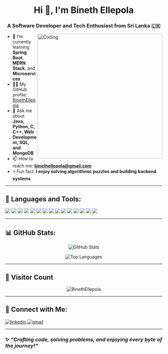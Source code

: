 <h1 align="center">Hi 👋, I'm Bineth Ellepola</h1>
<h3 align="center">A Software Developer and Tech Enthusiast from Sri Lanka 🇱🇰</h3>

<img align="right" alt="Coding" width="400" src="https://cdn.dribbble.com/users/1162077/screenshots/3848914/programmer.gif">

- 🌱 I’m currently learning **Spring Boot**, **MERN Stack**, and **Microservices**
- 👨‍💻 My GitHub profile: [BinethEllepola](https://github.com/BinethEllepola)
- 💬 Ask me about **Java, Python, C, C++, Web Development, SQL, and MongoDB**
- 📫 How to reach me: **binethellepola@gmail.com**
- ⚡ Fun fact: **I enjoy solving algorithmic puzzles and building backend systems**

---

## 🚀 Languages and Tools:

<p align="left">
    <img src="https://img.shields.io/badge/C-00599C?style=for-the-badge&logo=c&logoColor=white"/>
    <img src="https://img.shields.io/badge/C++-00599C?style=for-the-badge&logo=cplusplus&logoColor=white"/>
    <img src="https://img.shields.io/badge/Java-ED8B00?style=for-the-badge&logo=java&logoColor=white"/>
    <img src="https://img.shields.io/badge/Python-3776AB?style=for-the-badge&logo=python&logoColor=white"/>
    <img src="https://img.shields.io/badge/JavaScript-F7DF1E?style=for-the-badge&logo=javascript&logoColor=black"/>
    <img src="https://img.shields.io/badge/HTML5-E34F26?style=for-the-badge&logo=html5&logoColor=white"/>
    <img src="https://img.shields.io/badge/CSS3-1572B6?style=for-the-badge&logo=css3&logoColor=white"/>
    <img src="https://img.shields.io/badge/Node.js-339933?style=for-the-badge&logo=nodedotjs&logoColor=white"/>
    <img src="https://img.shields.io/badge/Express.js-000000?style=for-the-badge&logo=express&logoColor=white"/>
    <img src="https://img.shields.io/badge/React-61DAFB?style=for-the-badge&logo=react&logoColor=black"/>
    <img src="https://img.shields.io/badge/MongoDB-47A248?style=for-the-badge&logo=mongodb&logoColor=white"/>
    <img src="https://img.shields.io/badge/MySQL-4479A1?style=for-the-badge&logo=mysql&logoColor=white"/>
    <img src="https://img.shields.io/badge/Spring Boot-6DB33F?style=for-the-badge&logo=springboot&logoColor=white"/>
    <img src="https://img.shields.io/badge/SQLite-003B57?style=for-the-badge&logo=sqlite&logoColor=white"/>
    <img src="https://img.shields.io/badge/Git-F05032?style=for-the-badge&logo=git&logoColor=white"/>
</p>

---

## 📊 GitHub Stats:

<p align="center">
  <img src="https://github-readme-stats.vercel.app/api?username=BinethEllepola&show_icons=true&theme=radical" alt="GitHub Stats"/>
</p>

<p align="center">
  <img src="https://github-readme-stats.vercel.app/api/top-langs/?username=BinethEllepola&layout=compact&theme=tokyonight" alt="Top Languages"/>
</p>

---

## 🌟 Visitor Count

<p align="center">
  <img src="https://komarev.com/ghpvc/?username=BinethEllepola&label=Profile%20views&color=0e75b6&style=flat" alt="BinethEllepola" />
</p>

---

## 🤝 Connect with Me:

<p align="left">
  <a href="https://www.linkedin.com/in/bineth-ellepola-2827a7313/" target="blank">
    <img align="center" src="https://img.shields.io/badge/LinkedIn-blue?style=for-the-badge&logo=linkedin&logoColor=white" alt="linkedin" />
  </a>
  <a href="mailto:binethellepola@gmail.com">
    <img align="center" src="https://img.shields.io/badge/Gmail-D14836?style=for-the-badge&logo=gmail&logoColor=white" alt="gmail" />
  </a>
</p>

---

### ✨ _"Crafting code, solving problems, and enjoying every byte of the journey!"_


